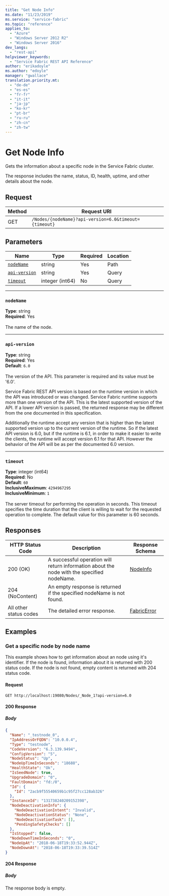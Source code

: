 ```yaml
---
title: "Get Node Info"
ms.date: "11/23/2019"
ms.service: "service-fabric"
ms.topic: "reference"
applies_to: 
  - "Azure"
  - "Windows Server 2012 R2"
  - "Windows Server 2016"
dev_langs: 
  - "rest-api"
helpviewer_keywords: 
  - "Service Fabric REST API Reference"
author: "erikadoyle"
ms.author: "edoyle"
manager: "gwallace"
translation.priority.mt: 
  - "de-de"
  - "es-es"
  - "fr-fr"
  - "it-it"
  - "ja-jp"
  - "ko-kr"
  - "pt-br"
  - "ru-ru"
  - "zh-cn"
  - "zh-tw"
---
```

# Get Node Info
Gets the information about a specific node in the Service Fabric cluster.

The response includes the name, status, ID, health, uptime, and other details about the node.

## Request
| Method | Request URI |
| ------ | ----------- |
| GET | `/Nodes/{nodeName}?api-version=6.0&timeout={timeout}` |


## Parameters
| Name | Type | Required | Location |
| --- | --- | --- | --- |
| [`nodeName`](#nodename) | string | Yes | Path |
| [`api-version`](#api-version) | string | Yes | Query |
| [`timeout`](#timeout) | integer (int64) | No | Query |

____
### `nodeName`
__Type__: string <br/>
__Required__: Yes<br/>
<br/>
The name of the node.

____
### `api-version`
__Type__: string <br/>
__Required__: Yes<br/>
__Default__: `6.0` <br/>
<br/>
The version of the API. This parameter is required and its value must be '6.0'.

Service Fabric REST API version is based on the runtime version in which the API was introduced or was changed. Service Fabric runtime supports more than one version of the API. This is the latest supported version of the API. If a lower API version is passed, the returned response may be different from the one documented in this specification.

Additionally the runtime accept any version that is higher than the latest supported version up to the current version of the runtime. So if the latest API version is 6.0, but if the runtime is 6.1, in order to make it easier to write the clients, the runtime will accept version 6.1 for that API. However the behavior of the API will be as per the documented 6.0 version.


____
### `timeout`
__Type__: integer (int64) <br/>
__Required__: No<br/>
__Default__: `60` <br/>
__InclusiveMaximum__: `4294967295` <br/>
__InclusiveMinimum__: `1` <br/>
<br/>
The server timeout for performing the operation in seconds. This timeout specifies the time duration that the client is willing to wait for the requested operation to complete. The default value for this parameter is 60 seconds.

## Responses

| HTTP Status Code | Description | Response Schema |
| --- | --- | --- |
| 200 (OK) | A successful operation will return information about the node with the specified nodeName.<br/> | [NodeInfo](sfclient-v70-model-nodeinfo.md) |
| 204 (NoContent) | An empty response is returned if the specified nodeName is not found.<br/> |  |
| All other status codes | The detailed error response.<br/> | [FabricError](sfclient-v70-model-fabricerror.md) |

## Examples

### Get a specific node by node name

This example shows how to get information about an node using it's identifier. If the node is found, information about it is returned with 200 status code. If the node is not found, empty content is returned with 204 status code.

#### Request
```
GET http://localhost:19080/Nodes/_Node_1?api-version=6.0
```

#### 200 Response
##### Body
```json
{
  "Name": "_testnode_0",
  "IpAddressOrFQDN": "10.0.0.4",
  "Type": "testnode",
  "CodeVersion": "6.3.139.9494",
  "ConfigVersion": "5",
  "NodeStatus": "Up",
  "NodeUpTimeInSeconds": "18688",
  "HealthState": "Ok",
  "IsSeedNode": true,
  "UpgradeDomain": "0",
  "FaultDomain": "fd:/0",
  "Id": {
    "Id": "2acb9f55540659b1c95f27cc128ab326"
  },
  "InstanceId": "131738240209152398",
  "NodeDeactivationInfo": {
    "NodeDeactivationIntent": "Invalid",
    "NodeDeactivationStatus": "None",
    "NodeDeactivationTask": [],
    "PendingSafetyChecks": []
  },
  "IsStopped": false,
  "NodeDownTimeInSeconds": "0",
  "NodeUpAt": "2018-06-18T19:33:52.944Z",
  "NodeDownAt": "2018-06-18T19:33:39.514Z"
}
```


#### 204 Response
##### Body
The response body is empty.